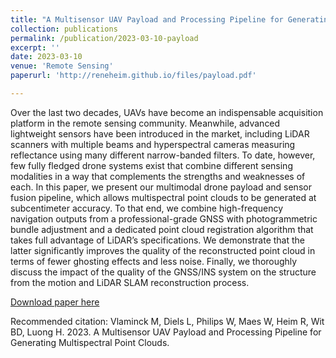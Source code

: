 ```yaml
---
title: "A Multisensor UAV Payload and Processing Pipeline for Generating Multispectral Point Clouds"
collection: publications
permalink: /publication/2023-03-10-payload
excerpt: ''
date: 2023-03-10
venue: 'Remote Sensing'
paperurl: 'http://reneheim.github.io/files/payload.pdf'

---
```

Over the last two decades, UAVs have become an indispensable acquisition platform in the remote sensing community. Meanwhile, advanced lightweight sensors have been introduced in the market, including LiDAR scanners with multiple beams and hyperspectral cameras measuring reflectance using many different narrow-banded filters. To date, however, few fully fledged drone systems exist that combine different sensing modalities in a way that complements the strengths and weaknesses of each. In this paper, we present our multimodal drone payload and sensor fusion pipeline, which allows multispectral point clouds to be generated at subcentimeter accuracy. To that end, we combine high-frequency navigation outputs from a professional-grade GNSS with photogrammetric bundle adjustment and a dedicated point cloud registration algorithm that takes full advantage of LiDAR’s specifications. We demonstrate that the latter significantly improves the quality of the reconstructed point cloud in terms of fewer ghosting effects and less noise. Finally, we thoroughly discuss the impact of the quality of the GNSS/INS system on the structure from the motion and LiDAR SLAM reconstruction process.

[Download paper here](http://reneheim.github.io/files/payload.pdf)

Recommended citation: Vlaminck M, Diels L, Philips W, Maes W, Heim R, Wit BD, Luong H. 2023. A Multisensor UAV Payload and Processing Pipeline for Generating Multispectral Point Clouds.
